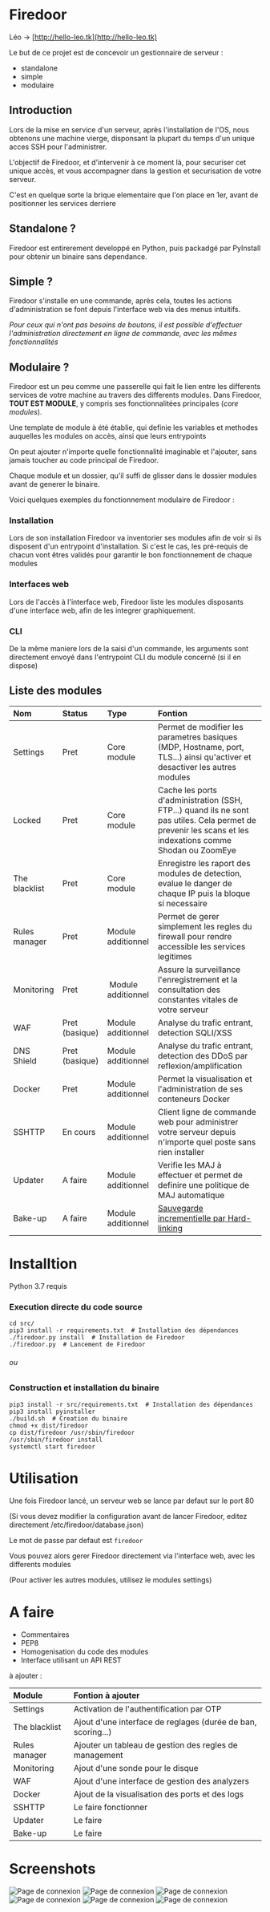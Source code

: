 # Firedoor

Léo -> [http://hello-leo.tk](http://hello-leo.tk)

Le but de ce projet est de concevoir un gestionnaire de serveur : 

* standalone
* simple
* modulaire

## Introduction

Lors de la mise en service d'un serveur, après l'installation de l'OS, nous obtenons une machine vierge, disponsant la plupart du temps d'un unique acces SSH pour l'administrer.

L'objectif de Firedoor, et d'intervenir à ce moment là, pour securiser cet unique accès, et vous accompagner dans la gestion et securisation de votre serveur.

C'est en quelque sorte la brique elementaire que l'on place en 1er, avant de positionner les services derriere

## Standalone ?

Firedoor est entirerement developpé en Python, puis packadgé par PyInstall pour obtenir un binaire sans dependance.

## Simple ?

Firedoor s'installe en une commande, après cela, toutes les actions d'administration se font depuis l'interface web via des menus intuitifs.

*Pour ceux qui n'ont pas besoins de boutons, il est possible d'effectuer l'administration directement en ligne de commande, avec les mêmes fonctionnalités*

## Modulaire ?

Firedoor est un peu comme une passerelle qui fait le lien entre les differents services de votre machine au travers des differents modules.
Dans Firedoor, **TOUT EST MODULE**, y compris ses fonctionnalitées principales (*core modules*).

Une template de module à été établie, qui definie les variables et methodes auquelles les modules on accès, ainsi que leurs entrypoints

On peut ajouter n'importe quelle fonctionnalité imaginable et l'ajouter, sans jamais toucher au code principal de Firedoor.

Chaque module et un dossier, qu'il suffi de glisser dans le dossier modules avant de generer le binaire.


Voici quelques exemples du fonctionnement modulaire de Firedoor :

### Installation

Lors de son installation Firedoor va inventorier ses modules afin de voir si ils disposent d'un entrypoint d'installation.
Si c'est le cas, les pré-requis de chacun vont êtres validés pour garantir le bon fonctionnement de chaque modules

### Interfaces web

Lors de l'accès à l'interface web, Firedoor liste les modules disposants d'une interface web, afin de les integrer graphiquement.

### CLI

De la même maniere lors de la saisi d'un commande, les arguments sont directement envoyé dans l'entrypoint CLI du module concerné (si il en dispose)

## Liste des modules

| Nom           | Status    | Type               |  Fontion                      |
| :------------ | :-------- | :----------------- | :---------------------------- |
| Settings      | Pret      | Core module        | Permet de modifier les parametres basiques (MDP, Hostname, port, TLS...) ainsi qu'activer et desactiver les autres modules |
| Locked        | Pret      | Core module | Cache les ports d'administration (SSH, FTP...) quand ils ne sont pas utiles. Cela permet de prevenir les scans et les indexations comme Shodan ou ZoomEye |
| The blacklist | Pret      | Core module        | Enregistre les raport des modules de detection, evalue le danger de chaque IP puis la bloque si necessaire |
| Rules manager | Pret      | Module additionnel | Permet de gerer simplement les regles du firewall pour rendre accessible les services legitimes |
| Monitoring    | Pret      | Module additionnel | Assure la surveillance l'enregistrement et la consultation des constantes vitales de votre serveur |
| WAF           | Pret (basique) | Module additionnel | Analyse du trafic entrant, detection SQLI/XSS |
| DNS Shield    | Pret (basique) | Module additionnel | Analyse du trafic entrant, detection des DDoS par reflexion/amplification |
| Docker        | Pret      | Module additionnel | Permet la visualisation et l'administration de ses conteneurs Docker |
| SSHTTP        | En cours  | Module additionnel | Client ligne de commande web pour administrer votre serveur depuis n'importe quel poste sans rien installer |
| Updater       | A faire   | Module additionnel | Verifie les MAJ à effectuer et permet de definire une politique de MAJ automatique |
| Bake-up       | A faire   | Module additionnel | [Sauvegarde incrementielle par Hard-linking](https://github.com/H4ckd4ddy/Bake-up) |


# Installtion

Python 3.7 requis

### Execution directe du code source

```
cd src/
pip3 install -r requirements.txt  # Installation des dépendances
./firedoor.py install  # Installation de Firedoor
./firedoor.py  # Lancement de Firedoor
```

###### ou

### Construction et installation du binaire

```
pip3 install -r src/requirements.txt  # Installation des dépendances
pip3 install pyinstaller
./build.sh  # Creation du binaire
chmod +x dist/firedoor
cp dist/firedoor /usr/sbin/firedoor
/usr/sbin/firedoor install
systemctl start firedoor
```

# Utilisation

Une fois Firedoor lancé, un serveur web se lance par defaut sur le port 80

(Si vous devez modifier la configuration avant de lancer Firedoor, editez directement /etc/firedoor/database.json)

Le mot de passe par defaut est ```firedoor```

Vous pouvez alors gerer Firedoor directement via l'interface web, avec les differents modules

(Pour activer les autres modules, utilisez le modules settings)


# A faire

* Commentaires
* PEP8
* Homogenisation du code des modules
* Interface utilisant un API REST


à ajouter :

| Module        |  Fontion à ajouter                                           |
| :------------ | :----------------------------------------------------------- |
| Settings      | Activation de l'authentification par OTP                     |
| The blacklist | Ajout d'une interface de reglages (durée de ban, scoring...) |
| Rules manager | Ajouter un tableau de gestion des regles de management       |
| Monitoring    | Ajout d'une sonde pour le disque                             |
| WAF           | Ajout d'une interface de gestion des analyzers               |
| Docker        | Ajout de la visualisation des ports et des logs              |
| SSHTTP        | Le faire fonctionner                                         |
| Updater       | Le faire                                                     |
| Bake-up       | Le faire                                                     |


# Screenshots

![Page de connexion](screenshots/login.png)
![Page de connexion](screenshots/home.png)
![Page de connexion](screenshots/docker.png)
![Page de connexion](screenshots/blacklist.png)
![Page de connexion](screenshots/blacklist_facts.png)
![Page de connexion](screenshots/monitoring.png)